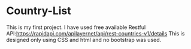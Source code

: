 # Country-List

This is my first project.
I have used free available Restful API:https://rapidapi.com/apilayernet/api/rest-countries-v1/details
This is designed only using CSS and html and no bootstrap was used.
